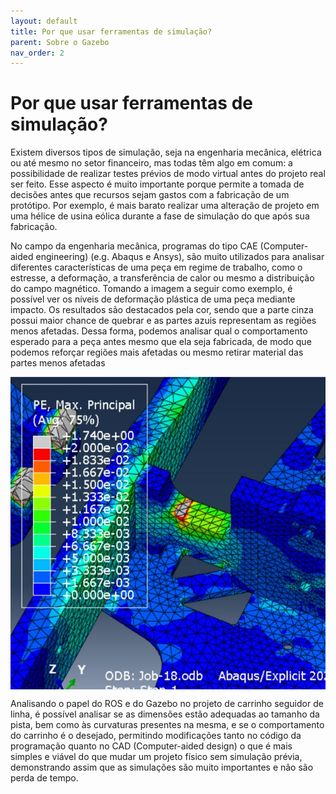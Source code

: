 ```yaml
---
layout: default
title: Por que usar ferramentas de simulação?
parent: Sobre o Gazebo
nav_order: 2
---
```


# **Por que usar ferramentas de simulação?**

Existem diversos tipos de simulação, seja na engenharia mecânica, elétrica ou até mesmo no setor financeiro, mas todas têm algo em comum: a possibilidade de realizar testes prévios de modo virtual antes do projeto real ser feito. Esse aspecto é muito importante porque permite a tomada de decisões antes que recursos sejam gastos com a fabricação de um protótipo. Por exemplo, é mais barato realizar uma alteração de projeto em uma hélice de usina eólica durante a fase de simulação do que após sua fabricação.

No campo da engenharia mecânica, programas do tipo CAE (Computer-aided engineering) (e.g. Abaqus e Ansys), são muito utilizados para analisar diferentes características de uma peça em regime de trabalho, como o estresse, a deformação, a transferência de calor ou mesmo a distribuição do campo magnético.
Tomando a imagem a seguir como exemplo, é possível ver os níveis de deformação plástica de uma peça mediante impacto. Os resultados são destacados pela cor, sendo que a parte cinza possui maior chance de quebrar e as partes azuis representam as regiões menos afetadas. Dessa forma, podemos analisar qual o comportamento esperado para a peça antes mesmo que ela seja fabricada, de modo que podemos reforçar regiões mais afetadas ou mesmo retirar material das partes menos afetadas
 
<img src="../assets/img/ROSGazebo/simulation_tools_example.jpeg" alt="Simulation_example" height="500" width="auto" style ="margin:auto; display:block">

Analisando o papel do ROS e do Gazebo no projeto de carrinho seguidor de linha, é possível analisar se as dimensões estão adequadas ao tamanho da pista, bem como às curvaturas presentes na mesma, e se o comportamento do carrinho é o desejado, permitindo modificações tanto no código da programação quanto no CAD (Computer-aided design) o que é mais simples e viável do que mudar um projeto físico sem simulação prévia, demonstrando assim que as simulações são muito importantes e não são perda de tempo.
